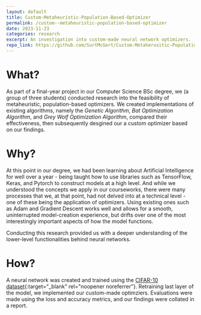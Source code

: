 ```yaml
---
layout: default
title: Custom-Metaheuristic-Population-Based-Optimizer
permalink: /custom--metaheuristic-population-based-optimizer
date: 2023-11-23
categories: research
excerpt: An investigation into custom-made neural network optimizers. 
repo_link: https://github.com/SurtMcGert/Custom-Metaherusitic-Population-Based-Optimizer
---
```


# What?
As part of a final-year project in our Computer Science BSc degree, we (a group of three students) conducted research into the feasibility of metaheuristic, population-based optimizers. We created implementations of existing algorithms, namely the *Genetic Algorithm*, *Bat Optimization Algorithm*, and *Grey Wolf Optimization Algorithm*, compared their effectiveness, then subsequently desgined our a custom optimizer based on our findings.

# Why?
At this point in our degree, we had been learning about Artificial Intelligence for well over a year - being taught how to use libraries such as TensorFlow, Keras, and Pytorch to construct models at a high level. And while we understood the concepts we apply in our courseworks, there were many processes that we, at that point, had not delved into at a technical level - one of these being the application of optimizers. Using existing ones such as Adam and Gradient Descent works well and allows for a smooth, uninterrupted model-creation experience, but drifts over one of the most interestingly important aspects of how the model functions.

Conducting this research provided us with a deeper understanding of the lower-level functionalities behind neural networks.

# How?
A neural network was created and trained using the [CIFAR-10 dataset](https://www.cs.toronto.edu/~kriz/cifar.html){:target="_blank" rel="noopener noreferrer"}. Retraining last layer of the model, we implemented our custom-made optimziers. Evaluations were made using the loss and accuracy metrics, and our findings were collated in a report.

